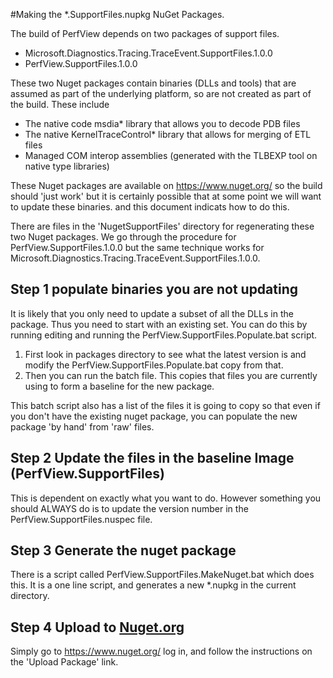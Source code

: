 #Making the *.SupportFiles.nupkg NuGet Packages.

The build of PerfView depends on two packages of support files.  

 * Microsoft.Diagnostics.Tracing.TraceEvent.SupportFiles.1.0.0
 * PerfView.SupportFiles.1.0.0


These two Nuget packages contain binaries (DLLs and tools) that are assumed as 
part of the underlying platform, so are not created as part of the build.  These
include 

 * The native code msdia* library that allows you to decode PDB files
 * The native KernelTraceControl* library that allows for merging of ETL files
 * Managed COM interop assemblies (generated with the TLBEXP tool on native type libraries)


These Nuget packages are available on https://www.nuget.org/ so the build should 'just work'
but it is certainly possible that at some point we will want to update these binaries. 
and this document indicats how to do this.  

There are files in the 'NugetSupportFiles' directory for regenerating these two Nuget packages.
We go through the procedure for PerfView.SupportFiles.1.0.0 but the same technique works for
Microsoft.Diagnostics.Tracing.TraceEvent.SupportFiles.1.0.0.


## Step 1 populate binaries you are not updating

It is likely that you only need to update a subset of all the DLLs in the package.  Thus you
need to start with an existing set.  You can do this by running editing and running the 
PerfView.SupportFiles.Populate.bat script.  

1.  First look in packages directory to see what the latest version is and modify 
    the PerfView.SupportFiles.Populate.bat copy from that.   
2.  Then you can run the batch file.   This copies that files you are currently using
    to form a baseline for the new package.

This batch script also has a list of the files it is going to copy so that even if you don't
have the existing nuget package, you can populate the new package 'by hand' from 'raw' files.

## Step 2 Update the files in the baseline Image (PerfView.SupportFiles)

This is dependent on exactly what you want to do. However something you should ALWAYS do
is to update the version number in the PerfView.SupportFiles.nuspec file.  

## Step 3 Generate the nuget package

There is a script called PerfView.SupportFiles.MakeNuget.bat which does this.  It is a one line
script, and generates a new *.nupkg in the current directory.  

## Step 4 Upload to [Nuget.org](https://www.nuget.org/)

Simply go to https://www.nuget.org/ log in, and follow the instructions on the 'Upload Package' link.
